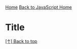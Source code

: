 [Home](https://github.com/coolinmc6/front-end-dev)
[Back to JavaScript Home](https://github.com/coolinmc6/front-end-dev/tree/master/typescript)

<a id="top"></a>

# Title

[[↑] Back to top](#top)